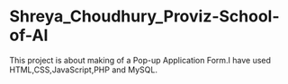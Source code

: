 # Shreya_Choudhury_Proviz-School-of-AI
This project is about making of a Pop-up Application Form.I have used HTML,CSS,JavaScript,PHP and MySQL.

